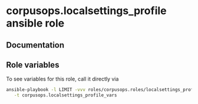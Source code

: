 # corpusops.localsettings_profile ansible role
## Documentation

## Role variables
To see variables for this role, call it directly via
```bash
ansible-playbook -l LIMIT -vvv roles/corpusops.roles/localsettings_profile/role.yml \
   -t corpusops.localsettings_profile_vars
```
